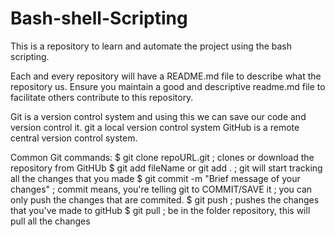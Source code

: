 # Bash-shell-Scripting
This is a repository to learn and automate the project using the bash scripting.

Each and every repository will have a README.md file to describe what the repository us. Ensure you maintain a good and descriptive readme.md file to facilitate others contribute to this repository.

Git is a version control system and using this we can save our code and version control it.
git a local version control system
GitHub is a remote central version control system.

Common Git commands:
$ git clone repoURL.git                         ; clones or download the repository from GitHUb
$ git add fileName  or   git add .              ; git will start tracking all the changes that you made 
$ git commit -m "Brief message of your changes" ; commit means, you're telling git to COMMIT/SAVE it ; you can only push the changes that are commited.
$ git push                                      ; pushes the changes that you've made to gitHub 
$ git pull                                      ; be in the folder repository, this will pull all the changes
